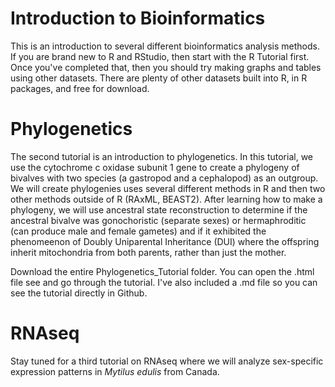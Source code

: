 # Introduction to Bioinformatics

This is an introduction to several different bioinformatics analysis methods. If you are brand new to R and RStudio, then start with the R Tutorial first. Once you've completed that, then you should try making graphs and tables using other datasets. There are plenty of other datasets built into R, in R packages, and free for download.

# Phylogenetics
The second tutorial is an introduction to phylogenetics. In this tutorial, we use the cytochrome c oxidase subunit 1 gene to create a phylogeny of bivalves with two species (a gastropod and a cephalopod) as an outgroup. We will create phylogenies uses several different methods in R and then two other methods outside of R (RAxML, BEAST2). After learning how to make a phylogeny, we will use ancestral state reconstruction to determine if the ancestral bivalve was gonochoristic (separate sexes) or hermaphroditic (can produce male and female gametes) and if it exhibited the phenomeenon of Doubly Uniparental Inheritance (DUI) where the offspring inherit mitochondria from both parents, rather than just the mother.

Download the entire Phylogenetics_Tutorial folder. You can open the .html file see and go through the tutorial. I've also included a .md file so you can see the tutorial directly in Github.

# RNAseq
Stay tuned for a third tutorial on RNAseq where we will analyze sex-specific expression patterns in _Mytilus edulis_ from Canada. 
